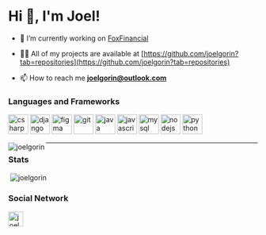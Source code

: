 <h1 align="left">Hi 👋, I'm Joel!</h1>

- 🔭 I’m currently working on [FoxFinancial](https://github.com/joelgorin/foxfinancial)

- 👨‍💻 All of my projects are available at [https://github.com/joelgorin?tab=repositories](https://github.com/joelgorin?tab=repositories)

- 📫 How to reach me **joelgorin@outlook.com**

<h3 align="left">Languages and Frameworks</h3>
<p align="left"><img src="https://devicons.github.io/devicon/devicon.git/icons/csharp/csharp-original.svg" alt="csharp" width="40" height="40"/> <img src="https://devicons.github.io/devicon/devicon.git/icons/django/django-original.svg" alt="django" width="40" height="40"/> <img src="https://www.vectorlogo.zone/logos/figma/figma-icon.svg" alt="figma" width="40" height="40"/> <img src="https://www.vectorlogo.zone/logos/git-scm/git-scm-icon.svg" alt="git" width="40" height="40"/> <img src="https://devicons.github.io/devicon/devicon.git/icons/java/java-original-wordmark.svg" alt="java" width="40" height="40"/> <img src="https://devicons.github.io/devicon/devicon.git/icons/javascript/javascript-original.svg" alt="javascript" width="40" height="40"/> <img src="https://devicons.github.io/devicon/devicon.git/icons/mysql/mysql-original-wordmark.svg" alt="mysql" width="40" height="40"/> <img src="https://devicons.github.io/devicon/devicon.git/icons/nodejs/nodejs-original-wordmark.svg" alt="nodejs" width="40" height="40"/> <img src="https://devicons.github.io/devicon/devicon.git/icons/python/python-original.svg" alt="python" width="40" height="40"/></p><p><img align="left" src="https://github-readme-stats.vercel.app/api/top-langs/?username=joelgorin&layout=compact&hide=html" alt="joelgorin" /></p>

--------------------------------------------------
<h3 align="left">Stats</h3>
<p>&nbsp;<img align="center" src="https://github-readme-stats.vercel.app/api?username=joelgorin&show_icons=true" alt="joelgorin" /></p>

<h3 align="left">Social Network</h3>
<p align="left">
<a href="https://linkedin.com/in/joelmgr" target="blank"><img align="center" src="https://cdn.jsdelivr.net/npm/simple-icons@3.0.1/icons/linkedin.svg" alt="joelmgr" height="30" width="30" /></a>
</p>
